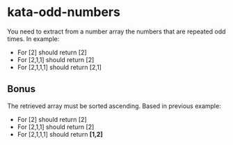 # kata-odd-numbers

You need to extract from a number array the numbers that are repeated odd times. In example:
 - For [2] should return [2]
 - For [2,1,1] should return [2]
 - For [2,1,1,1] should return [2,1] 


## Bonus

The retrieved array must be sorted ascending. Based in previous example: 
 - For [2] should return [2]
 - For [2,1,1] should return [2]
 - For [2,1,1,1] should return **[1,2]**